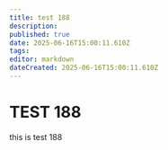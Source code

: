 ```yaml
---
title: test 188
description: 
published: true
date: 2025-06-16T15:00:11.610Z
tags: 
editor: markdown
dateCreated: 2025-06-16T15:00:11.610Z
---
```


# TEST 188
this is test 188
